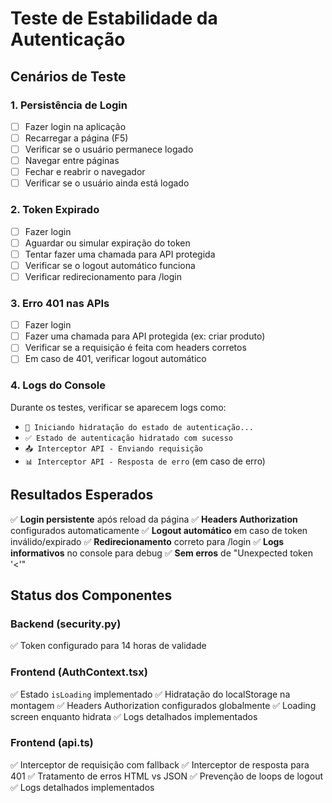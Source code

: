 # Teste de Estabilidade da Autenticação

## Cenários de Teste

### 1. **Persistência de Login**
- [ ] Fazer login na aplicação
- [ ] Recarregar a página (F5)
- [ ] Verificar se o usuário permanece logado
- [ ] Navegar entre páginas
- [ ] Fechar e reabrir o navegador
- [ ] Verificar se o usuário ainda está logado

### 2. **Token Expirado**
- [ ] Fazer login
- [ ] Aguardar ou simular expiração do token
- [ ] Tentar fazer uma chamada para API protegida
- [ ] Verificar se o logout automático funciona
- [ ] Verificar redirecionamento para /login

### 3. **Erro 401 nas APIs**
- [ ] Fazer login
- [ ] Fazer uma chamada para API protegida (ex: criar produto)
- [ ] Verificar se a requisição é feita com headers corretos
- [ ] Em caso de 401, verificar logout automático

### 4. **Logs do Console**
Durante os testes, verificar se aparecem logs como:
- `🔄 Iniciando hidratação do estado de autenticação...`
- `✅ Estado de autenticação hidratado com sucesso`
- `📤 Interceptor API - Enviando requisição`
- `📊 Interceptor API - Resposta de erro` (em caso de erro)

## Resultados Esperados

✅ **Login persistente** após reload da página
✅ **Headers Authorization** configurados automaticamente
✅ **Logout automático** em caso de token inválido/expirado
✅ **Redirecionamento** correto para /login
✅ **Logs informativos** no console para debug
✅ **Sem erros** de "Unexpected token '<'" 

## Status dos Componentes

### Backend (security.py)
✅ Token configurado para 14 horas de validade

### Frontend (AuthContext.tsx)
✅ Estado `isLoading` implementado
✅ Hidratação do localStorage na montagem
✅ Headers Authorization configurados globalmente
✅ Loading screen enquanto hidrata
✅ Logs detalhados implementados

### Frontend (api.ts)
✅ Interceptor de requisição com fallback
✅ Interceptor de resposta para 401
✅ Tratamento de erros HTML vs JSON
✅ Prevenção de loops de logout
✅ Logs detalhados implementados
